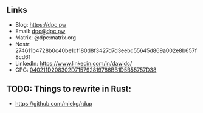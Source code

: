## Links

* Blog: https://dpc.pw
* Email: <a href="mailto:dpc@dpc.pw">dpc@dpc.pw</a>
* Matrix: @dpc:matrix.org
* Nostr: 274611b4728b0c40be1cf180d8f3427d7d3eebc55645d869a002e8b657f8cd61
* LinkedIn: https://www.linkedin.com/in/dawidc/
* GPG: [040211D208302D715792819786BB1D5B55757D38](https://keys.openpgp.org/vks/v1/by-fingerprint/040211D208302D715792819786BB1D5B55757D38)



## TODO: Things to rewrite in Rust:

* https://github.com/miekg/rdup
